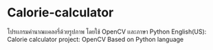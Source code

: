 # Calorie-calculator
โปรเเกรมคำนาณเเคลอรี่ด้วยรูปภาพ โดยใช้ OpenCV เเละภาษา Python
English(US): Calorie calculator project: OpenCV Based on Python language
